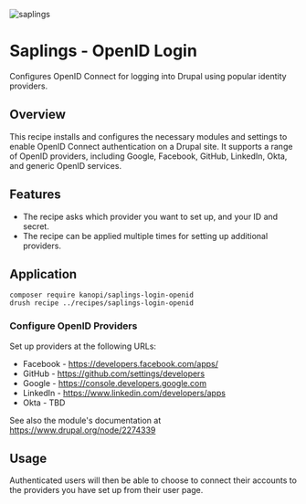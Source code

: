 ![saplings](https://github.com/kanopi/saplings/assets/5177009/a6377e32-deb2-49d8-873a-f3dd5a36fa7c)

# Saplings - OpenID Login

Configures OpenID Connect for logging into Drupal using popular identity
providers.

## Overview

This recipe installs and configures the necessary modules and settings to enable
OpenID Connect authentication on a Drupal site. It supports a range of OpenID
providers, including Google, Facebook, GitHub, LinkedIn, Okta, and generic
OpenID services.

## Features
- The recipe asks which provider you want to set up, and your ID and secret.
- The recipe can be applied multiple times for setting up additional providers.

## Application

```
composer require kanopi/saplings-login-openid
drush recipe ../recipes/saplings-login-openid
```

### Configure OpenID Providers
Set up providers at the following URLs:

- Facebook - https://developers.facebook.com/apps/
- GitHub - https://github.com/settings/developers
- Google - https://console.developers.google.com
- LinkedIn - https://www.linkedin.com/developers/apps
- Okta - TBD

See also the module's documentation at https://www.drupal.org/node/2274339

## Usage

Authenticated users will then be able to choose to connect their accounts to
the providers you have set up from their user page.
